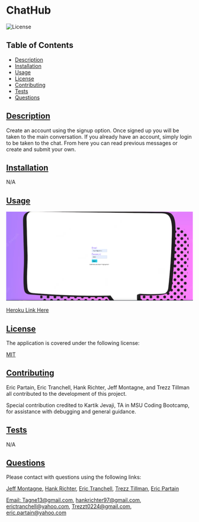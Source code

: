# ChatHub

  ![License](https://img.shields.io/badge/License-MIT-blue.svg)
    
  ## Table of Contents

  * [Description](#description)
  * [Installation](#installation)
  * [Usage](#usage)
  * [License](https://choosealicense.com/licenses/MIT)
  * [Contributing](#contributing)
  * [Tests](#tests)
  * [Questions](#questions)
  
  ## [Description](#table-of-contents)

  Create an account using the signup option. Once signed up you will be taken to the main conversation. If you already have an account, simply login to be taken to the chat. From here you can read previous messages or create and submit your own.

  ## [Installation](#table-of-contents)

  N/A

  ## [Usage](#table-of-contents)

  ![Screenshot Here](assets/Screenshot.png)

  [Heroku Link Here](https://https://tagne13-chat-app-674e8ae58fd4.herokuapp.com/)


  ## [License](#table-of-contents)

  The application is covered under the following license:
    
  [MIT](https://choosealicense.com/licenses/MIT)
    
  ## [Contributing](#table-of-contents)

  Eric Partain, Eric Tranchell, Hank Richter, Jeff Montagne, and Trezz Tillman all contributed to the development of this project.

  Special contribution credited to Kartik Jevaji, TA in MSU Coding Bootcamp, for assistance with debugging and general guidance.

  ## [Tests](#table-of-contents)

  N/A

  ## [Questions](#table-of-contents)

  Please contact with questions using the following links:

  [Jeff Montagne](https://github.com/Tagne13), [Hank Richter](https://github.com/HankRichter), [Eric Tranchell](https://github.com/etranchell), [Trezz Tillman](https://github.com/TuddaT0224), [Eric Partain](https://github.com/KnightHawk1090)

  [Email: Tagne13@gmail.com](mailto:Tagne13@gmail.com), [hankrichter97@gmail.com](mailto:hankrichter97@gmail.com), [erictranchell@yahoo.com](mailto:erictranchell@yahoo.com), [Trezzt0224@gmail.com](mailto:Trezzt0224@gmail.com), [eric.partain@yahoo.com](mailto:eric.partain@yahoo.com)